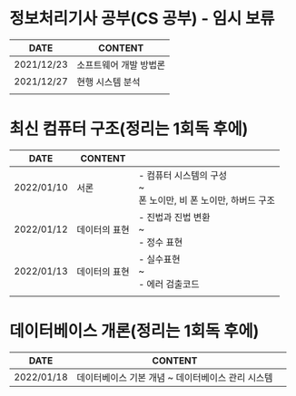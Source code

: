 # 정보처리기사 공부(CS 공부) - 임시 보류

| DATE       | CONTENT                |
| ---------- | ---------------------- |
| 2021/12/23 | 소프트웨어 개발 방법론 |
| 2021/12/27 | 현행 시스템 분석       |
|            |                        |

# 최신 컴퓨터 구조(정리는 1회독 후에)

| DATE       | CONTENT       |                                                              |
| ---------- | ------------- | ------------------------------------------------------------ |
| 2022/01/10 | 서론          | - 컴퓨터 시스템의 구성<br>~<br>폰 노이만, 비 폰 노이만, 하버드 구조 |
| 2022/01/12 | 데이터의 표현 | - 진법과 진법 변환<br>~<br>- 정수 표현                       |
| 2022/01/13 | 데이터의 표현 | - 실수표현<br>~<br>- 에러 검출코드                           |
|            |               |                                                              |

# 데이터베이스 개론(정리는 1회독 후에)

| DATE       | CONTENT                                           |      |
| ---------- | ------------------------------------------------- | ---- |
| 2022/01/18 | 데이터베이스 기본 개념 ~ 데이터베이스 관리 시스템 |      |
